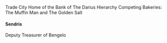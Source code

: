 Trade City
Home of the Bank of The Darius Hierarchy
Competing Bakeries: The Muffin Man and The Golden Salt

#### Sendris
Deputy Treasurer of Bengelo